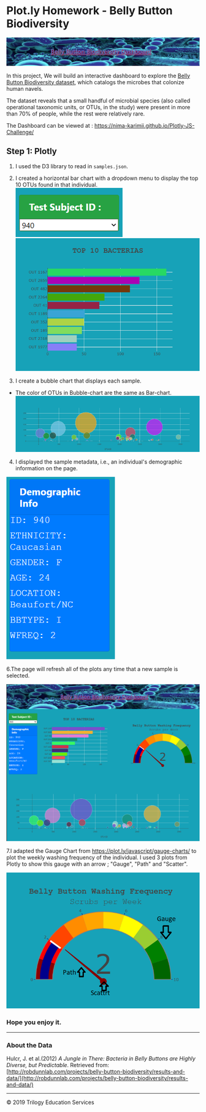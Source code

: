 # Plot.ly Homework - Belly Button Biodiversity

![](Images/Header.PNG)

In this project, We will build an interactive dashboard to explore the [Belly Button Biodiversity dataset](http://robdunnlab.com/projects/belly-button-biodiversity/), which catalogs the microbes that colonize human navels.

The dataset reveals that a small handful of microbial species (also called operational taxonomic units, or OTUs, in the study) were present in more than 70% of people, while the rest were relatively rare.

The Dashboard can be viewed at : https://nima-karimii.github.io/Plotly-JS-Challenge/ 

## Step 1: Plotly

1. I used the D3 library to read in `samples.json`.

2. I created a horizontal bar chart with a dropdown menu to display the top 10 OTUs found in that individual.
![](Images/dropdown.png)
![](Images/hw01.png)

3. I create a bubble chart that displays each sample.
* The color of OTUs in Bubble-chart are the same as Bar-chart. 
![Bubble Chart](Images/bubble_chart.png)

4. I displayed the sample metadata, i.e., an individual's demographic information on the page.

![hw](Images/hw03.png)

6.The page will refresh all of the plots any time that a new sample is selected.

![hw](Images/Dashboard.PNG)

7.I adapted the Gauge Chart from <https://plot.ly/javascript/gauge-charts/> to plot the weekly washing frequency of the individual. I used 3 plots from Plotly to show this gauge with an arrow ; "Gauge", "Path" and "Scatter".

![Weekly Washing Frequency Gauge](Images/gauge.png)

### Hope you enjoy it.
- - -

### About the Data

Hulcr, J. et al.(2012) _A Jungle in There: Bacteria in Belly Buttons are Highly Diverse, but Predictable_. Retrieved from: [http://robdunnlab.com/projects/belly-button-biodiversity/results-and-data/](http://robdunnlab.com/projects/belly-button-biodiversity/results-and-data/)

- - -

© 2019 Trilogy Education Services
